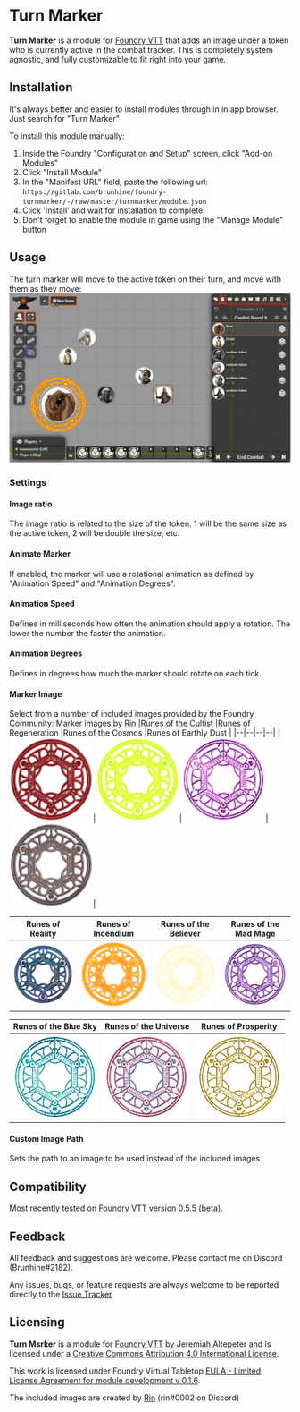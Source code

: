 # Turn Marker
**Turn Marker** is a module for [Foundry VTT](https://foundryvtt.com/ "Foundry VTT") that adds an image under a token who is currently active in the combat tracker. This is completely system agnostic, and fully customizable to fit right into your game.

## Installation
It's always better and easier to install modules through in in app browser. Just search for "Turn Marker"

To install this module manually:
1. Inside the Foundry "Configuration and Setup" screen, click "Add-on Modules"
2. Click "Install Module"
3. In the "Manifest URL" field, paste the following url:
`https://gitlab.com/brunhine/foundry-turnmarker/-/raw/master/turnmarker/module.json`
4. Click 'Install' and wait for installation to complete
5. Don't forget to enable the module in game using the "Manage Module" button

## Usage
The turn marker will move to the active token on their turn, and move with them as they move:
![example](/examples/example.gif)

### Settings
#### Image ratio
The image ratio is related to the size of the token. 1 will be the same size as the active token, 2 will be double the size, etc.
#### Animate Marker
If enabled, the marker will use a rotational animation as defined by "Animation Speed" and "Animation Degrees".
#### Animation Speed
Defines in milliseconds how often the animation should apply a rotation. The lower the number the faster the animation.
#### Animation Degrees
Defines in degrees how much the marker should rotate on each tick.
#### Marker Image
Select from a number of included images provided by the Foundry Community:
Marker images by [Rin](https://foundryvtt.com/community/rin)
|Runes of the Cultist |Runes of Regeneration |Runes of the Cosmos |Runes of Earthly Dust |
|--|--|--|--|
|<img src="turnmarker/images/cultist.png" width="150" />|<img src="turnmarker/images/regeneration.png" width="150" />|<img src="turnmarker/images/cosmos.png" width="150" />|<img src="turnmarker/images/earthlydust.png" width="150" />|

|Runes of Reality |Runes of Incendium |Runes of the Believer |Runes of the Mad Mage |
|--|--|--|--|
|<img src="turnmarker/images/reality.png" width="150" />|<img src="turnmarker/images/incendium.png" width="150" />|<img src="turnmarker/images/believer.png" width="150" />|<img src="turnmarker/images/madmage.png" width="150" />|

|Runes of the Blue Sky |Runes of the Universe |Runes of Prosperity |
|--|--|--|
|<img src="turnmarker/images/bluesky.png" width="150" />|<img src="turnmarker/images/universe.png" width="150" />|<img src="turnmarker/images/prosperity.png" width="150" />|

#### Custom Image Path
Sets the path to an image to be used instead of the included images

## Compatibility
Most recently tested on [Foundry VTT](https://foundryvtt.com/ "Foundry VTT") version 0.5.5 (beta).

## Feedback
All feedback and suggestions are welcome. Please contact me on Discord (Brunhine#2182).

Any issues, bugs, or feature requests are always welcome to be reported directly to the [Issue Tracker](https://gitlab.com/brunhine/foundry-turnmarker/-/issues "Issue Tracker")

## Licensing
**Turn Msrker** is a module for [Foundry VTT](https://foundryvtt.com/ "Foundry VTT") by Jeremiah Altepeter and is licensed under a [Creative Commons Attribution 4.0 International License](http://creativecommons.org/licenses/by/4.0/).

This work is licensed under Foundry Virtual Tabletop [EULA - Limited License Agreement for module development v 0.1.6](https://foundryvtt.com/article/license/).

The included images are created by [Rin](https://foundryvtt.com/community/rin) (rin#0002 on Discord)
